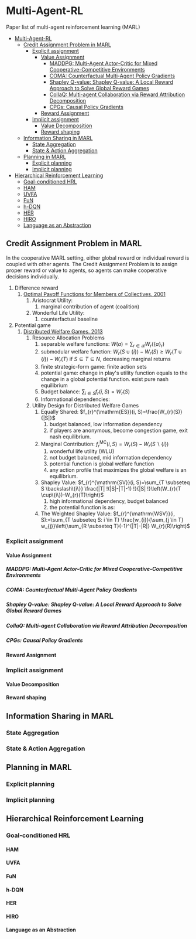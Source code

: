 # Multi-Agent-RL
Paper list of multi-agent reinforcement learning (MARL)

- [Multi-Agent-RL](#multi-agent-rl)
  - [Credit Assignment Problem in MARL](#credit-assignment-problem-in-marl)
    - [Explicit assignment](#explicit-assignment)
      - [Value Assignment](#value-assignment)
        - [MADDPG: Multi-Agent Actor-Critic for Mixed Cooperative-Competitive Environments](#maddpg-multi-agent-actor-critic-for-mixed-cooperative-competitive-environments)
        - [COMA: Counterfactual Multi-Agent Policy Gradients](#coma-counterfactual-multi-agent-policy-gradients)
        - [Shapley Q-value: Shapley Q-value: A Local Reward Approach to Solve Global Reward Games](#shapley-q-value-shapley-q-value-a-local-reward-approach-to-solve-global-reward-games)
        - [CollaQ: Multi-agent Collaboration via Reward Attribution Decomposition](#collaq-multi-agent-collaboration-via-reward-attribution-decomposition)
        - [CPGs: Causal Policy Gradients](#cpgs-causal-policy-gradients)
      - [Reward Assignment](#reward-assignment)
    - [Implicit assignment](#implicit-assignment)
      - [Value Decomposition](#value-decomposition)
      - [Reward shaping](#reward-shaping)
  - [Information Sharing in MARL](#information-sharing-in-marl)
    - [State Aggregation](#state-aggregation)
    - [State & Action Aggregation](#state--action-aggregation)
  - [Planning in MARL](#planning-in-marl)
    - [Explicit planning](#explicit-planning)
    - [Implicit planning](#implicit-planning)
- [Hierarchical Reinforcement Learning](#hierarchical-reinforcement-learning)
  - [Goal-conditioned HRL](#goal-conditioned-hrl)
  - [HAM](#ham)
  - [UVFA](#uvfa)
  - [FuN](#fun)
  - [h-DQN](#h-dqn)
  - [HER](#her)
  - [HIRO](#hiro)
  - [Language as an Abstraction](#language-as-an-abstraction)


## Credit Assignment Problem in MARL
In the cooperative MARL setting, either global reward or individual reward is coupled with other agents. The Credit Assignment Problem is to assign proper reward or value to agents, so agents can make cooperative decisions individually.
1. Difference reward
   1. [Optimal Payoff Functions for Members of Collectives. 2001](http://www.eecs.harvard.edu/cs286r/courses/spring06/papers/wolptumer_optimalPay01.pdf)
      1. Aristocrat Utility:
         1. marginal contribution of agent (coalition)
      2. Wonderful Life Utility: 
         1. counterfactual baseline
2. Potential game
   1. [Distributed Welfare Games. 2013](https://pubsonline.informs.org/doi/pdf/10.1287/opre.1120.1137)
      1. Resource Allocation Problems
         1. separable welfare functions: $W(a)=\sum_{r \in \mathcal{R}} W_{r}\left(\{a\}_{r}\right)$
         2. submodular welfare function: $W_{r}(S \cup\{i\})-W_{r}(S) \geq W_{r}(T \cup\{i\})-W_{r}(T)$ if $S \subseteq T \subseteq N$, decreasing marginal returns
         3. finite strategic-form game: finite action sets
         4. potential game: change in play's utility function equals to the change in a global potential function. exist pure nash equilibrium
         5. Budget balance: $\sum_{i \in S} f_{r}(i, S)=W_{r}(S)$
         6. Informational dependencies: 
      2. Utility Design for Distributed Welfare Games
         1. Equally Shared: $f_{r}^{\mathrm{ES}}(i, S)=\frac{W_{r}(S)}{|S|}$
            1. budget balanced, low information dependency
            2. if players are anonymous, become congestion game, exit nash equilibrium.
         2. Marginal Contribution: $f_{r}^{\mathrm{MC}}(i, S)=W_{r}(S)-W_{r}(S \backslash\{i\})$
            1. wonderful life utility (WLU)
            2. not budget balanced, mid information dependency 
            3. potential function is global welfare function 
            4. any action profile that maximizes the global welfare is an equilibrium.
         3. Shapley Value: $f_{r}^{\mathrm{SV}}(i, S)=\sum_{T \subseteq S \backslash\{i\}} \frac{|T| !(|S|-|T|-1) !}{|S| !}\left(W_{r}(T \cup\{i\})-W_{r}(T)\right)$ 
            1. high informational dependency, budget balanced
            2. the potential function is as:
         4. The Weighted Shapley Value: $f_{r}^{\mathrm{WSV}}(i, S):=\sum_{T \subseteq S: i \in T} \frac{w_{i}}{\sum_{j \in T} w_{j}}\left(\sum_{R \subseteq T}(-1)^{|T|-|R|} W_{r}(R)\right)$

### Explicit assignment

#### Value Assignment
##### MADDPG: Multi-Agent Actor-Critic for Mixed Cooperative-Competitive Environments
##### COMA: Counterfactual Multi-Agent Policy Gradients
##### Shapley Q-value: Shapley Q-value: A Local Reward Approach to Solve Global Reward Games
##### CollaQ: Multi-agent Collaboration via Reward Attribution Decomposition
##### CPGs: Causal Policy Gradients

#### Reward Assignment


### Implicit assignment

#### Value Decomposition

#### Reward shaping







## Information Sharing in MARL

### State Aggregation
### State & Action Aggregation





## Planning in MARL

### Explicit planning

### Implicit planning


## Hierarchical Reinforcement Learning
### Goal-conditioned HRL
#### HAM
#### UVFA
#### FuN
#### h-DQN
#### HER
#### HIRO
#### Language as an Abstraction
